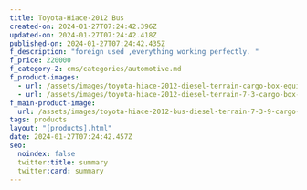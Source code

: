 ```yaml
---
title: Toyota-Hiace-2012 Bus
created-on: 2024-01-27T07:24:42.396Z
updated-on: 2024-01-27T07:24:42.418Z
published-on: 2024-01-27T07:24:42.435Z
f_description: "foreign used ,everything working perfectly. "
f_price: 220000
f_category-2: cms/categories/automotive.md
f_product-images:
  - url: /assets/images/toyota-hiace-2012-diesel-terrain-cargo-box-equipment-ghana-22-limited-gotogh.com.jpg
  - url: /assets/images/toyota-hiace-2012-diesel-terrain-7-3-cargo-box-equipment-ghana-22-limited-gotogh.com.jpg
f_main-product-image:
  url: /assets/images/toyota-hiace-2012-bus-diesel-terrain-7-3-9-cargo-box-equipment-ghana-22-limited-gotogh.com.jpg
tags: products
layout: "[products].html"
date: 2024-01-27T07:24:42.457Z
seo:
  noindex: false
  twitter:title: summary
  twitter:card: summary
---
```

